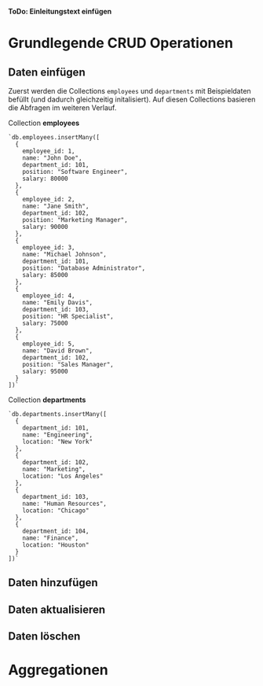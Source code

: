 **ToDo: Einleitungstext einfügen**

# Grundlegende CRUD Operationen

## Daten einfügen

Zuerst werden die Collections `employees` und `departments` mit Beispieldaten befüllt (und dadurch gleichzeitig initalisiert). Auf diesen Collections basieren die Abfragen im weiteren Verlauf. 


Collection **employees**
```
`db.employees.insertMany([
  {
    employee_id: 1,
    name: "John Doe",
    department_id: 101,
    position: "Software Engineer",
    salary: 80000
  },
  {
    employee_id: 2,
    name: "Jane Smith",
    department_id: 102,
    position: "Marketing Manager",
    salary: 90000
  },
  {
    employee_id: 3,
    name: "Michael Johnson",
    department_id: 101,
    position: "Database Administrator",
    salary: 85000
  },
  {
    employee_id: 4,
    name: "Emily Davis",
    department_id: 103,
    position: "HR Specialist",
    salary: 75000
  },
  {
    employee_id: 5,
    name: "David Brown",
    department_id: 102,
    position: "Sales Manager",
    salary: 95000
  }
])`
```

Collection **departments**
```
`db.departments.insertMany([
  {
    department_id: 101,
    name: "Engineering",
    location: "New York"
  },
  {
    department_id: 102,
    name: "Marketing",
    location: "Los Angeles"
  },
  {
    department_id: 103,
    name: "Human Resources",
    location: "Chicago"
  },
  {
    department_id: 104,
    name: "Finance",
    location: "Houston"
  }
])`
```

## Daten hinzufügen



## Daten aktualisieren



## Daten löschen



# Aggregationen


